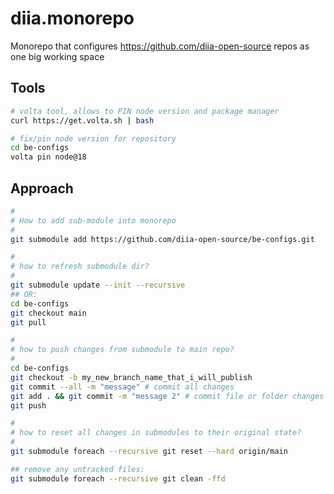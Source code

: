 # diia.monorepo
Monorepo that configures https://github.com/diia-open-source repos as one big working space

## Tools

```bash
# volta tool, allows to PIN node version and package manager
curl https://get.volta.sh | bash

# fix/pin node version for repository
cd be-configs
volta pin node@18
```

## Approach

```bash
#
# How to add sub-module into monorepo
#
git submodule add https://github.com/diia-open-source/be-configs.git

#
# how to refresh submodule dir?
#
git submodule update --init --recursive
## OR:
cd be-configs
git checkout main
git pull

#
# how to push changes from submodule to main repo?
#
cd be-configs
git checkout -b my_new_branch_name_that_i_will_publish
git commit --all -m "message" # commit all changes
git add . && git commit -m "message 2" # commit file or folder changes
git push

#
# how to reset all changes in submodules to their original state?
#
git submodule foreach --recursive git reset --hard origin/main

## remove any untracked files:
git submodule foreach --recursive git clean -ffd

```